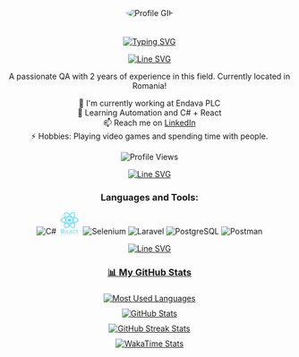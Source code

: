 <div align="center">
  <!-- Profile GIF -->
  <img src="testing.gif" alt="Profile GIF" width="300" style="border-radius: 50%; margin-bottom: 20px;">

  <!-- Introduction Section -->
 <p align="center">
  <a href="https://git.io/typing-svg">
    <img src="https://readme-typing-svg.demolab.com?font=Fira+Code&weight=900&size=25&duration=1000&pause=1000&center=true&vCenter=true&random=false&width=435&lines=Hi+%F0%9F%91%8B;I'm+Ionut+Cioncu" alt="Typing SVG">
  </a>
  <p align="center">
  <a href="https://git.io/typing-svg">
    <img src="https://user-images.githubusercontent.com/73097560/115834477-dbab4500-a447-11eb-908a-139a6edaec5c.gif" alt="Line SVG">
  </a>
  
</p>
  <p>A passionate QA with 2 years of experience in this field. Currently located in Romania!</p>
  <p>🔭 I'm currently working at Endava PLC<br>
  🌱 Learning Automation and C# + React<br>
  📫 Reach me on <a href="https://www.linkedin.com/in/cioncu/">LinkedIn</a><br>
  ⚡ Hobbies: Playing video games and spending time with people.</p>

  <!-- Badges and Views -->
  <img src="https://komarev.com/ghpvc/?username=aeonftw&label=Profile%20views&color=0e75b6&style=flat" alt="Profile Views">

  </a>
  <p align="center">
  <a href="https://git.io/typing-svg">
    <img src="https://user-images.githubusercontent.com/73097560/115834477-dbab4500-a447-11eb-908a-139a6edaec5c.gif" alt="Line SVG">
  </a>
  <!-- Languages and Tools Section -->
  <h3>Languages and Tools:</h3>
  <p>
    <img src="https://upload.wikimedia.org/wikipedia/commons/thumb/b/bd/Logo_C_sharp.svg/256px-Logo_C_sharp.svg.png" alt="C#" width="40" height="40">
    <img src="https://raw.githubusercontent.com/devicons/devicon/master/icons/react/react-original-wordmark.svg" alt="React" width="40" height="40">
    <img src="https://www.svgrepo.com/show/354321/selenium.svg" alt="Selenium" width="40" height="40">
    <img src="https://cdn.worldvectorlogo.com/logos/laravel-2.svg" alt="Laravel" width="40" height="40">
    <img src="https://upload.wikimedia.org/wikipedia/commons/thumb/2/29/Postgresql_elephant.svg/800px-Postgresql_elephant.svg.png" alt="PostgreSQL" width="40" height="40">
    <img src="https://www.vectorlogo.zone/logos/getpostman/getpostman-icon.svg" alt="Postman" width="40" height="40">
  </p>

  </a>
  <p align="center">
  <a href="https://git.io/typing-svg">
    <img src="https://user-images.githubusercontent.com/73097560/115834477-dbab4500-a447-11eb-908a-139a6edaec5c.gif" alt="Line SVG">


<div align="center">
  <h3>📊 My GitHub Stats</h3>
  <div style="display: flex; justify-content: space-around; flex-wrap: wrap; max-width: 900px; margin: auto;">
    <!-- Most Used Languages Card -->
    <div style="flex: 1 1 400px; max-width: 400px; margin: 5px;">
      <img src="https://github-readme-stats.vercel.app/api/top-langs/?username=aeonftw&layout=compact&theme=react" alt="Most Used Languages" style="width: 100%; height: auto;">
    </div>
    <!-- GitHub Stats Card -->
    <div style="flex: 1 1 400px; max-width: 400px; margin: 5px;">
      <img src="https://github-readme-stats.vercel.app/api?username=aeonftw&show_icons=true&theme=react" alt="GitHub Stats" style="width: 100%; height: auto;">
    </div>
    <!-- GitHub Streak Stats Card -->
    <div style="flex: 1 1 400px; max-width: 400px; margin: 5px;">
      <img src="https://github-readme-streak-stats.herokuapp.com/?user=aeonftw&theme=react" alt="GitHub Streak Stats" style="width: 100%; height: auto;">
    </div>
    <!-- WakaTime Stats Card -->
    <div style="flex: 1 1 400px; max-width: 400px; margin: 5px;">
      <img src="https://github-readme-stats.vercel.app/api/wakatime?username=aeonftw&layout=compact&theme=react" alt="WakaTime Stats" style="width: 100%; height: auto;">
    </div>
  </div>
</div>
